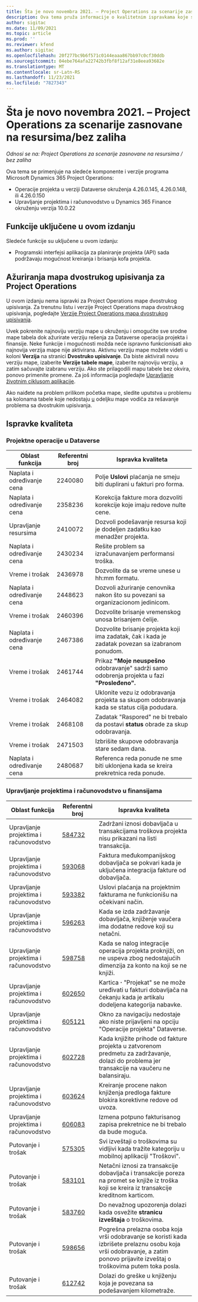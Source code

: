 ```yaml
---
title: Šta je novo novembra 2021. – Project Operations za scenarije zasnovane na resursima/bez zaliha
description: Ova tema pruža informacije o kvalitetnim ispravkama koje su dostupne u izdanju projektnih operacija za scenarije zasnovane na resursima/nenababđenim resursima.
author: sigitac
ms.date: 11/09/2021
ms.topic: article
ms.prod: ''
ms.reviewer: kfend
ms.author: sigitac
ms.openlocfilehash: 20f277bc9b6f571c0144eaaa867bb97c0cf30ddb
ms.sourcegitcommit: 04ebe764afa22742b3fbf8f12af31e8eea93682e
ms.translationtype: MT
ms.contentlocale: sr-Latn-RS
ms.lasthandoff: 11/23/2021
ms.locfileid: "7827343"
---
```

# <a name="whats-new-november-2021---project-operations-for-resourcenon-stocked-based-scenarios"></a>Šta je novo novembra 2021. – Project Operations za scenarije zasnovane na resursima/bez zaliha

*Odnosi se na: Project Operations za scenarije zasnovane na resursima / bez zaliha*

Ova tema se primenjuje na sledeće komponente i verzije programa Microsoft Dynamics 365 Project Operations:

- Operacije projekta u verziji Dataverse okruženja 4.26.0.145, 4.26.0.148, ili 4.26.0.150
- Upravljanje projektima i računovodstvo u Dynamics 365 Finance okruženju verzija 10.0.22

## <a name="features-included-in-this-release"></a>Funkcije uključene u ovom izdanju

Sledeće funkcije su uključene u ovom izdanju:

- Programski interfejsi aplikacija za planiranje projekta (API) sada podržavaju mogućnost kreiranja i brisanja kofa projekta.

## <a name="project-operations-dual-write-maps-updates"></a>Ažuriranja mapa dvostrukog upisivanja za Project Operations

U ovom izdanju nema ispravki za Project Operations mape dvostrukog upisivanja. Za trenutnu listu i verzije Project Operations mapa dvostrukog upisivanja, pogledajte [Verzije Project Operations mapa dvostrukog upisivanja](/dynamics365/project-operations/environment/resource-dual-write-maps).

Uvek pokrenite najnoviju verziju mape u okruženju i omogućite sve srodne mape tabela dok ažurirate verziju rešenja za Dataverse operacija projekta i finansije. Neke funkcije i mogućnosti možda neće ispravno funkcionisati ako najnovija verzija mape nije aktivirana. Aktivnu verziju mape možete videti u koloni **Verzija** na stranici **Dvostruko upisivanje**. Da biste aktivirali novu verziju mape, izaberite **Verzije tabele mape**, izaberite najnoviju verziju, a zatim sačuvajte izabranu verziju. Ako ste prilagodili mapu tabele bez okvira, ponovo primenite promene. Za još informacija pogledajte [Upravljanje životnim ciklusom aplikacije](/dynamics365/fin-ops-core/dev-itpro/data-entities/dual-write/app-lifecycle-management).

Ako naiđete na problem prilikom početka mape, sledite uputstva u problemu sa kolonama tabele koje nedostaju [u](/dynamics365/fin-ops-core/dev-itpro/data-entities/dual-write/dual-write-troubleshooting-finops-upgrades#missing-table-columns-issue-on-maps) odeljku mape vodiča za rešavanje problema sa dvostrukim upisivanja.

## <a name="quality-updates"></a>Ispravke kvaliteta

### <a name="project-operations-in-dataverse"></a>Projektne operacije u Dataverse

| Oblast funkcija | Referentni broj | Ispravka kvaliteta |
| --- | --- | --- |
| Naplata i određivanje cena | 2240080 | Polje **Uslovi** plaćanja ne smeju biti duplirani u fakturi pro forma. |
| Naplata i određivanje cena | 2358236 | Korekcija fakture mora dozvoliti korekcije koje imaju redove nulte cene. |
| Upravljanje resursima | 2410072 | Dozvoli podešavanje resursa koji je dodeljen zadatku kao menadžer projekta. |
| Naplata i određivanje cena | 2430234 | Rešite problem sa izračunavanjem performansi troška. |
| Vreme i trošak | 2436978 | Dozvolite da se vreme unese u hh:mm formatu. |
| Naplata i određivanje cena | 2448623 | Dozvoli ažuriranje cenovnika nakon što su povezani sa organizacionom jedinicom. |
| Vreme i trošak | 2460396 | Dozvolite brisanje vremenskog unosa brisanjem ćelije. |
| Naplata i određivanje cena | 2467386 | Dozvolite brisanje projekta koji ima zadatak, čak i kada je zadatak povezan sa izabranom ponudom. |
| Vreme i trošak | 2461744 | Prikaz **"Moje neuspešno** odobravanje" sadrži samo odobrenja projekta u fazi **"Prosleđeno".** |
| Vreme i trošak | 2464082 | Uklonite vezu iz odobravanja projekta sa skupom odobravanja kada se status cilja podudara. |
| Vreme i trošak | 2468108 | Zadatak "Raspored" ne bi trebalo da postavi **status** obrade za skup odobravanja. |
| Vreme i trošak | 2471503 | Izbrišite skupove odobravanja stare sedam dana. |
| Naplata i određivanje cena | 2480687 | Referenca reda ponude ne sme biti uklonjena kada se kreira prekretnica reda ponude. |

### <a name="project-management-and-accounting-in-finance"></a>Upravljanje projektima i računovodstvo u finansijama

| Oblast funkcija | Referentni broj | Ispravka kvaliteta |
| --- | --- | --- |
| Upravljanje projektima i računovodstvo | [584732](https://fix.lcs.dynamics.com/Issue/Details/?bugId=584732) | Zadržani iznosi dobavljača u transakcijama troškova projekta nisu prikazani na listi transakcija. |
| Upravljanje projektima i računovodstvo | [593068](https://fix.lcs.dynamics.com/Issue/Details/?bugId=593068) | Faktura međukompanijskog dobavljača se pokvari kada je uključena integracija fakture od dobavljača. |
| Upravljanje projektima i računovodstvo | [593382](https://fix.lcs.dynamics.com/Issue/Details/?bugId=593382) | Uslovi plaćanja na projektnim fakturama ne funkcionišu na očekivani način. |
| Upravljanje projektima i računovodstvo | [596263](https://fix.lcs.dynamics.com/Issue/Details/?bugId=596263) | Kada se izda zadržavanje dobavljača, knjiženje vaučera ima dodatne redove koji su netačni. |
| Upravljanje projektima i računovodstvo | [598758](https://fix.lcs.dynamics.com/Issue/Details/?bugId=598758) | Kada se nalog integracije operacija projekta proknjiži, on ne uspeva zbog nedostajućih dimenzija za konto na koji se ne knjiži. |
| Upravljanje projektima i računovodstvo | [602650](https://fix.lcs.dynamics.com/Issue/Details/?bugId=602650) | Kartica **·** "Projekat" se ne može uređivati u fakturi dobavljača na čekanju kada je artikalu dodeljena kategorija nabavke. |
| Upravljanje projektima i računovodstvo | [605121](https://fix.lcs.dynamics.com/Issue/Details/?bugId=605121) | Okno za navigaciju nedostaje ako niste prijavljeni na opciju "Operacije projekta" Dataverse. |
| Upravljanje projektima i računovodstvo | [602728](https://fix.lcs.dynamics.com/Issue/Details/?bugId=602728) | Kada knjižite prihode od fakture projekta u zatvorenom predmetu za zadržavanje, dolazi do problema jer transakcije na vaučeru ne balansiraju. |
| Upravljanje projektima i računovodstvo | [603624](https://fix.lcs.dynamics.com/Issue/Details/?bugId=603624) | Kreiranje procene nakon knjiženja predloga fakture blokira korektivne redove od uvoza. |
| Upravljanje projektima i računovodstvo | [606083](https://fix.lcs.dynamics.com/Issue/Details/?bugId=606083) | Izmena potpuno fakturisanog zapisa prekretnice ne bi trebalo da bude moguća. |
| Putovanje i trošak | [575305](https://fix.lcs.dynamics.com/Issue/Details/?bugId=575305) | Svi izveštaji o troškovima su vidljivi kada tražite kategoriju u mobilnoj aplikaciji "Troškovi". |
| Putovanje i trošak | [583101](https://fix.lcs.dynamics.com/Issue/Details/?bugId=583101) | Netačni iznosi za transakcije dobavljača i transakcije poreza na promet se knjiže iz troška koji se kreira iz transakcije kreditnom karticom. |
| Putovanje i trošak | [583760](https://fix.lcs.dynamics.com/Issue/Details/?bugId=583760) | Do nevažnog upozorenja dolazi kada osvežite **stranicu izveštaja** o troškovima. |
| Putovanje i trošak | [598656](https://fix.lcs.dynamics.com/Issue/Details/?bugId=598656) | Pogrešna prelazna osoba koja vrši odobravanje se koristi kada izbrišete prelaznu osobu koja vrši odobravanje, a zatim ponovo prijavite izveštaj o troškovima putem toka posla. |
| Putovanje i trošak | [612742](https://fix.lcs.dynamics.com/Issue/Details/?bugId=612742) | Dolazi do greške u knjiženju koja je povezana sa podešavanjem kilometraže. |
